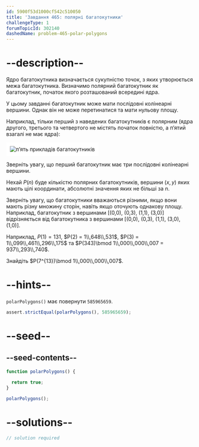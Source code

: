 ```yaml
---
id: 5900f53d1000cf542c510050
title: 'Завдання 465: полярні багатокутники'
challengeType: 1
forumTopicId: 302140
dashedName: problem-465-polar-polygons
---
```


# --description--

Ядро багатокутника визначається сукупністю точок, з яких утворюється межа багатокутника. Визначимо полярний багатокутник як багатокутник, початок якого розташований всередині ядра.

У цьому завданні багатокутник може мати послідовні колінеарні вершини. Однак він не може перетинатися та мати нульову площу.

Наприклад, тільки перший з наведених багатокутників є полярним (ядра другого, третього та четвертого не містять початок повністю, а п’ятий взагалі не має ядра):

<img class="img-responsive center-block" alt="п’ять прикладів багатокутників" src="https://cdn.freecodecamp.org/curriculum/project-euler/polar-polygons.png" style="background-color: white; padding: 10px;" />

Зверніть увагу, що перший багатокутник має три послідовні колінеарні вершини.

Нехай $P(n)$ буде кількістю полярних багатокутників, вершини $(x, y)$ яких мають цілі координати, абсолютні значення яких не більші за $n$.

Зверніть увагу, що багатокутники вважаються різними, якщо вони мають різну множину сторін, навіть якщо оточують однакову площу. Наприклад, багатокутник з вершинами [(0,0), (0,3), (1,1), (3,0)] відрізняється від багатокутника з вершинами [(0,0), (0,3), (1,1), (3,0), (1,0)].

Наприклад, $P(1) = 131$, $P(2) = 1\\,648\\,531$, $P(3) = 1\\,099\\,461\\,296\\,175$ та $P(343)\bmod 1\\,000\\,000\\,007 = 937\\,293\\,740$.

Знайдіть $P(7^{13})\bmod 1\\,000\\,000\\,007$.

# --hints--

`polarPolygons()` має повернути `585965659`.

```js
assert.strictEqual(polarPolygons(), 585965659);
```

# --seed--

## --seed-contents--

```js
function polarPolygons() {

  return true;
}

polarPolygons();
```

# --solutions--

```js
// solution required
```
